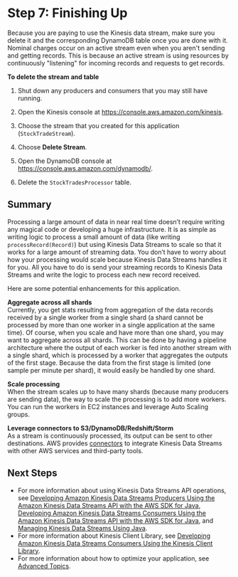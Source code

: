 # Step 7: Finishing Up<a name="learning-kinesis-module-one-finish"></a>

Because you are paying to use the Kinesis data stream, make sure you delete it and the corresponding DynamoDB table once you are done with it\. Nominal charges occur on an active stream even when you aren't sending and getting records\. This is because an active stream is using resources by continuously "listening" for incoming records and requests to get records\.

**To delete the stream and table**

1. Shut down any producers and consumers that you may still have running\.

1. Open the Kinesis console at [https://console\.aws\.amazon\.com/kinesis](https://console.aws.amazon.com/kinesis)\.

1. Choose the stream that you created for this application \(`StockTradeStream`\)\.

1. Choose **Delete Stream**\.

1. Open the DynamoDB console at [https://console\.aws\.amazon\.com/dynamodb/](https://console.aws.amazon.com/dynamodb/)\.

1. Delete the `StockTradesProcessor` table\.

## Summary<a name="learning-kinesis-module-one-summary"></a>

Processing a large amount of data in near real time doesn’t require writing any magical code or developing a huge infrastructure\. It is as simple as writing logic to process a small amount of data \(like writing `processRecord(Record)`\) but using Kinesis Data Streams to scale so that it works for a large amount of streaming data\. You don’t have to worry about how your processing would scale because Kinesis Data Streams handles it for you\. All you have to do is send your streaming records to Kinesis Data Streams and write the logic to process each new record received\. 

Here are some potential enhancements for this application\.

**Aggregate across all shards**  
Currently, you get stats resulting from aggregation of the data records received by a single worker from a single shard \(a shard cannot be processed by more than one worker in a single application at the same time\)\. Of course, when you scale and have more than one shard, you may want to aggregate across all shards\. This can be done by having a pipeline architecture where the output of each worker is fed into another stream with a single shard, which is processed by a worker that aggregates the outputs of the first stage\. Because the data from the first stage is limited \(one sample per minute per shard\), it would easily be handled by one shard\.

**Scale processing**  
When the stream scales up to have many shards \(because many producers are sending data\), the way to scale the processing is to add more workers\. You can run the workers in EC2 instances and leverage Auto Scaling groups\.

**Leverage connectors to S3/DynamoDB/Redshift/Storm**  
As a stream is continuously processed, its output can be sent to other destinations\. AWS provides [connectors](https://github.com/awslabs/amazon-kinesis-connectors) to integrate Kinesis Data Streams with other AWS services and third\-party tools\.

## Next Steps<a name="learning-kinesis-module-one-next-steps"></a>
+ For more information about using Kinesis Data Streams API operations, see [Developing Amazon Kinesis Data Streams Producers Using the Amazon Kinesis Data Streams API with the AWS SDK for Java](developing-producers-with-sdk.md), [Developing Amazon Kinesis Data Streams Consumers Using the Amazon Kinesis Data Streams API with the AWS SDK for Java](developing-consumers-with-sdk.md), and [Managing Kinesis Data Streams Using Java](working-with-streams.md)\.
+ For more information about Kinesis Client Library, see [Developing Amazon Kinesis Data Streams Consumers Using the Kinesis Client Library](developing-consumers-with-kcl.md)\. 
+ For more information about how to optimize your application, see [Advanced Topics](advanced-consumers.md)\. 